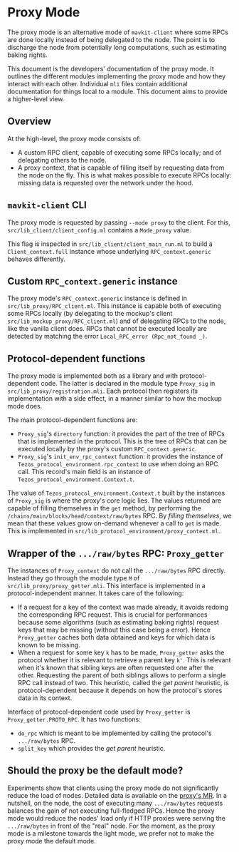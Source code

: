 # Proxy Mode

The proxy mode is an alternative mode of `mavkit-client` where some RPCs
are done locally instead of being delegated to the node. The point
is to discharge the node from potentially long computations, such as
estimating baking rights.

This document is the developers' documentation of the proxy mode.
It outlines the different modules implementing the proxy mode and how
they interact with each other. Individual `mli` files contain
additional documentation for things local to a module. This document
aims to provide a higher-level view.

## Overview

At the high-level, the proxy mode consists of:

* A custom RPC client, capable of executing some RPCs locally; and
  of delegating others to the node.
* A proxy context, that is capable of filling itself by requesting
  data from the node on the fly. This is what makes possible to
  execute RPCs locally: missing data is requested over the network
  under the hood.

## `mavkit-client` CLI

The proxy mode is requested by passing `--mode proxy` to the client. For
this, `src/lib_client/client_config.ml` contains a `Mode_proxy` value.

This flag is inspected in `src/lib_client/client_main_run.ml` to build
a `Client_context.full` instance whose underlying `RPC_context.generic`
behaves differently.

## Custom `RPC_context.generic` instance

The proxy mode's `RPC_context.generic` instance is defined
in `src/lib_proxy/RPC_client.ml`. This instance is capable both
of executing some RPCs locally (by delegating to the mockup's client
`src/lib_mockup_proxy/RPC_client.ml`) and of delegating RPCs to the
node, like the vanilla client does. RPCs that cannot be executed locally
are detected by matching the error `Local_RPC_error (Rpc_not_found _)`.

## Protocol-dependent functions

The proxy mode is implemented both as a library and with protocol-dependent
code. The latter is declared in the module type `Proxy_sig` in
`src/lib_proxy/registration.mli`. Each protocol then registers its
implementation with a side effect, in a manner similar to how the mockup
mode does.

The main protocol-dependent functions are:

* `Proxy_sig`'s `directory` function: it provides the part of the tree
  of RPCs that is implemented in the protocol. This is the tree of RPCs that
  can be executed locally by the proxy's custom `RPC_context.generic`.
* `Proxy_sig`'s `init_env_rpc_context` function: it provides the
  instance of `Tezos_protocol_environment.rpc_context` to use when
  doing an RPC call. This record's main field is an instance of
  `Tezos_protocol_environment.Context.t`.

The value of `Tezos_protocol_environment.Context.t` built by the instances of
`Proxy_sig` is where the proxy's core logic lies. The values returned
are capable of filling themselves in the `get` method, by performing
the `/chains/main/blocks/head/context/raw/bytes` RPC. By _filling themselves_,
we mean that these values grow on-demand whenever a call to `get` is made.
This is implemented in `src/lib_protocol_environment/proxy_context.ml`.

## Wrapper of the `.../raw/bytes` RPC: `Proxy_getter`

The instances of `Proxy_context` do not call the `.../raw/bytes` RPC directly.
Instead they go through the module type `M` of `src/lib_proxy/proxy_getter.mli`.
This interface is implemented in a protocol-independent manner.
It takes care of the following:

* If a request for a key of the context was made already, it avoids redoing
  the corresponding RPC request. This is crucial for performances because
  some algorithms (such as estimating baking rights) request keys
  that may be missing (without this case being a error). Hence
  `Proxy_getter` caches both data obtained and keys for which data is known
  to be missing.
* When a request for some key `k` has to be made, `Proxy_getter` asks the
  protocol whether it is relevant to retrieve a parent key `k'`. This is
  relevant when it's known that sibling keys are often requested one
  after the other. Requesting the parent of both siblings allows to
  perform a single RPC call instead of two. This heuristic, called
  the _get parent_ heuristic, is protocol-dependent because it
  depends on how the protocol's stores data in its context.

Interface of protocol-dependent code used by `Proxy_getter` is
`Proxy_getter.PROTO_RPC`. It has two functions:

* `do_rpc` which is meant to be implemented by calling
  the protocol's `.../raw/bytes` RPC.
* `split_key` which provides the _get parent_ heuristic.

## Should the proxy be the default mode?

Experiments show that clients using the proxy mode do not significantly
reduce the load of nodes. Detailed data is available on the
[proxy's MR](https://gitlab.com/tezos/tezos/-/merge_requests/1943).
In a nutshell, on the node, the cost of executing many `.../raw/bytes` requests
balances the gain of not executing full-fledged RPCs. Hence the proxy mode would
reduce the nodes' load only if HTTP proxies were serving the `.../raw/bytes`
in front of the "real" node. For the moment, as the proxy mode is a milestone
towards the light mode, we prefer not to make the proxy mode the default mode.
